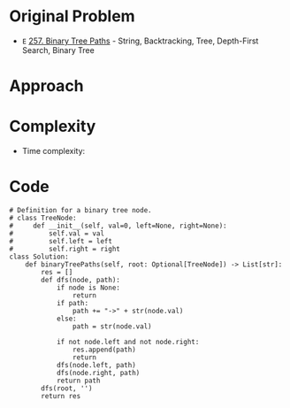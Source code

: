# Original Problem
<!-- Describe your first thoughts on how to solve this problem. -->
* `E` [257. Binary Tree Paths](https://leetcode.com/problems/binary-tree-paths) - String, Backtracking, Tree, Depth-First Search, Binary Tree

# Approach
<!-- Describe your approach to solving the problem. -->
# Complexity
- Time complexity:
<!-- Add your time complexity here, e.g. $$O(n)$$ -->

<!-- Add your space complexity here, e.g. $$O(n)$$ -->


# Code

```python3
# Definition for a binary tree node.
# class TreeNode:
#     def __init__(self, val=0, left=None, right=None):
#         self.val = val
#         self.left = left
#         self.right = right
class Solution:
    def binaryTreePaths(self, root: Optional[TreeNode]) -> List[str]:
        res = []
        def dfs(node, path):
            if node is None:
                return
            if path:
                path += "->" + str(node.val)
            else:
                path = str(node.val)

            if not node.left and not node.right:
                res.append(path)
                return
            dfs(node.left, path)
            dfs(node.right, path)
            return path
        dfs(root, '')
        return res
```
